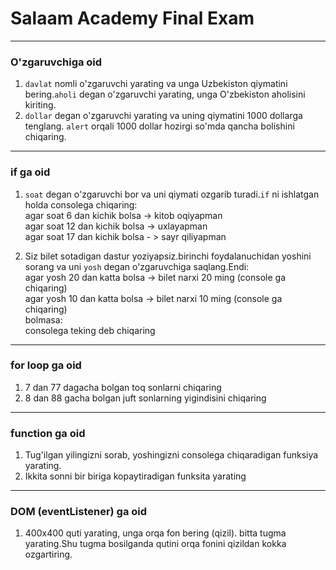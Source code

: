 # Salaam Academy Final Exam
---

### O'zgaruvchiga oid
1. `davlat` nomli o'zgaruvchi yarating va unga Uzbekiston qiymatini bering.`aholi` degan o'zgaruvchi yarating, unga O'zbekiston aholisini kiriting.
2. `dollar` degan o'zgaruvchi yarating va uning qiymatini 1000 dollarga tenglang. `alert` orqali 1000 dollar hozirgi so'mda qancha bolishini chiqaring.

---

### if ga oid
1. `soat` degan o'zgaruvchi bor va uni qiymati ozgarib turadi.`if` ni ishlatgan holda consolega chiqaring: <br>
    agar soat 6 dan kichik bolsa -> kitob oqiyapman <br>
    agar soat 12 dan kichik bolsa -> uxlayapman <br>
    agar soat 17 dan kichik bolsa - > sayr qiliyapman <br>

2. Siz bilet sotadigan dastur yoziyapsiz.birinchi foydalanuchidan yoshini sorang va uni `yosh` degan o'zgaruvchiga saqlang.Endi: <br>
    agar yosh 20 dan katta bolsa -> bilet narxi 20 ming (console ga chiqaring) <br>
    agar yosh 10 dan katta bolsa -> bilet narxi 10 ming (console ga chiqaring)     <br>
    bolmasa: <br>
        consolega teking deb chiqaring
 
 ---        

 ### for loop ga oid
 1. 7 dan 77 dagacha bolgan toq sonlarni chiqaring
 2. 8 dan 88 gacha bolgan juft sonlarning yigindisini chiqaring


 ---

 ### function ga oid
 1. Tug'ilgan yilingizni sorab, yoshingizni consolega chiqaradigan funksiya yarating.
 2. Ikkita sonni bir biriga kopaytiradigan funksita yarating

 ---

 ### DOM (eventListener) ga oid

1. 400x400 quti yarating, unga orqa fon bering (qizil). bitta tugma yarating.Shu tugma bosilganda qutini orqa fonini qizildan kokka ozgartiring.
